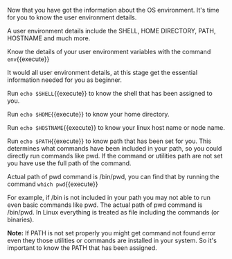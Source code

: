 Now that you have got the information about the OS environment. It's time for you to know the user environment details. 

A user environment details include the SHELL, HOME DIRECTORY, PATH, HOSTNAME and much more.

Know the details of your user environment variables with the command `env`{{execute}} 

It would all user environment details, at this stage get the essential information needed for you as beginner.

Run `echo $SHELL`{{execute}} to know the shell that has been assigned to you.

Run `echo $HOME`{{execute}} to know your home directory.

Run `echo $HOSTNAME`{{execute}} to know your linux host name or node name.

Run `echo $PATH`{{execute}} to know path that has been set for you. This determines what commands have been included in your path, so you could directly run commands like pwd. If the command or utilities path are not set you have use the full path of the command.

Actual path of pwd command is /bin/pwd, you can find that by running the command `which pwd`{{execute}}

For example, if /bin is not included in your path you may not able to run even basic commands like pwd. The actual path of pwd command is /bin/pwd. In Linux everything is treated as file including the commands (or binaries). 



**Note:** If PATH is not set properly you might get command not found error even they those utilities or commands are installed in your system. So it's important to know the PATH that has been assigned.